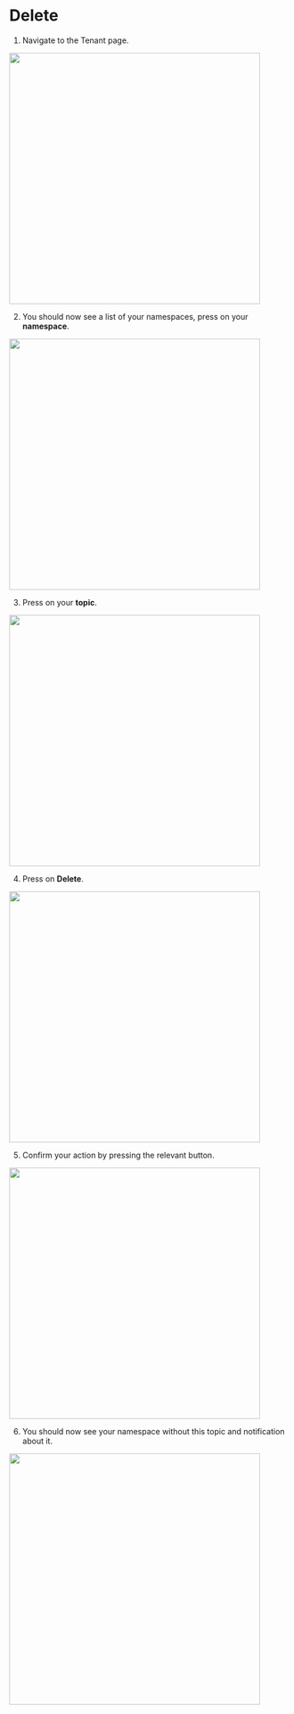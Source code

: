 # Delete

1. Navigate to the Tenant page.
<img style="width: 450px" src="./assets/step-1.png" />

2. You should now see a list of your namespaces, press on your **namespace**.
  <img style="width: 450px" src="./assets/step-2.png" />

3. Press on your **topic**.
  <img style="width: 450px" src="./assets/step-3.png" />

4. Press on **Delete**.
  <img style="width: 450px" src="./assets/step-4.png" />

5. Сonfirm your action by pressing the relevant button.
  <img style="width: 450px" src="./assets/step-5.png" />

6. You should now see your namespace without this topic and notification about it.
<img style="width: 450px" src="./assets/step-6.png" />
